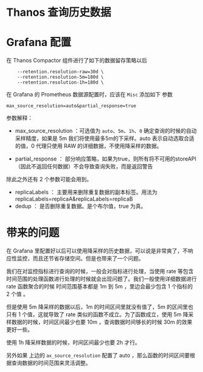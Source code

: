 # Thanos  查询历史数据




# Grafana 配置

在 Thanos Compactor 组件进行了如下的数据留存策略以后

```
    --retention.resolution-raw=30d \
    --retention.resolution-5m=180d \
    --retention.resolution-1h=180d \
```


在 Grafana 的 Prometheus 数据源配置时，应该在 `Misc` 添加如下 参数

```
max_source_resolution=auto&partial_response=true
```

参数解释：
* max_source_resolution ：可选值为 `auto`、`5m`、`1h`、`0` 确定查询的时候的自动采样精度，如果是 5m 我们将使用最多5m的下采样。auto 表示自动选取合适的值，0 代理只使用 RAW 的详细数据，不使用降采样的数据。

* partial_response ： 部分响应策略，如果为true，则所有将不可用的storeAPI（因此不返回任何数据）不会导致查询失败，而是返回警告

除此之外还有 2 个参数可能会用到。

* replicaLabels ： 主要用来删除重复数据的副本标签。用法为replicaLabels=replicaA&replicaLabels=replicaB
* dedup ： 是否删除重复数据。是个布尔值，true 为真。

# 带来的问题

在 Grafana 里配置好以后可以使用降采样的历史数据，可以说是非常爽了，不响应性监控，而且还节省存储空间。但是也带来了一个问题。

我们在对监控指标进行查询的时候，一般会对指标进行处理，当使用 rate 等包含时间范围的处理函数进行处理的时候就会出现问题了。我们一般使用详细数据进行 rate 函数聚合的时候 时间范围基本都是 1m 到 5m ，里边会最少包含 1 个指标的 2 个值 。

但是使用 5m 降采样的数据以后，1m 的时间区间里就没有值了，5m 的区间里也只有 1 个值，这就导致了 rate 类似的函数不成立。为了函数成立，使用 5m 降采样数据的时候，时间区间最少也要 10m ，查询数据时间够长的时候 30m 的效果更好一些。

使用 1h 降采样数据的时候，时间区间最少也要 2h 才行。

另外如果 上边的 `ax_source_resolution` 配置了 auto ，那么函数的时间区间要根据查询数据的时间范围来灵活调整。